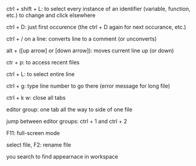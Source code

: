 

ctrl + shift + L: to select every instance of an identifier (variable, function, etc.) to change and click elsewhere

ctrl + D: just first occurence (the ctrl + D again for next occurance, etc.)

ctrl + / on a line: converts line to a comment (or unconverts)

alt + ([up arrow] or [down arrow]): moves current line up (or down)

ctr + p: to access recent files

ctrl + L: to select entire line

ctrl + g: type line number to go there (error message for long file)

ctrl + k w: close all tabs

editor group: one tab all the way to side of one file

jump between editor groups: ctrl + 1  and ctrl + 2



F11: full-screen mode

select file, F2: rename file 

you search to find appearnace in workspace
